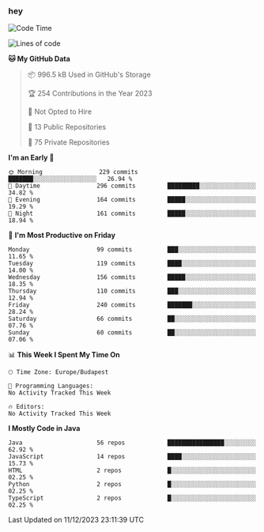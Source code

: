 ### hey

<!--START_SECTION:waka-->
![Code Time](http://img.shields.io/badge/Code%20Time-971%20hrs%2052%20mins-blue)

![Lines of code](https://img.shields.io/badge/From%20Hello%20World%20I%27ve%20Written-1.0%20million%20lines%20of%20code-blue)

**🐱 My GitHub Data** 

> 📦 996.5 kB Used in GitHub's Storage 
 > 
> 🏆 254 Contributions in the Year 2023
 > 
> 🚫 Not Opted to Hire
 > 
> 📜 13 Public Repositories 
 > 
> 🔑 75 Private Repositories 
 > 
**I'm an Early 🐤** 

```text
🌞 Morning                229 commits         ███████░░░░░░░░░░░░░░░░░░   26.94 % 
🌆 Daytime                296 commits         █████████░░░░░░░░░░░░░░░░   34.82 % 
🌃 Evening                164 commits         █████░░░░░░░░░░░░░░░░░░░░   19.29 % 
🌙 Night                  161 commits         █████░░░░░░░░░░░░░░░░░░░░   18.94 % 
```
📅 **I'm Most Productive on Friday** 

```text
Monday                   99 commits          ███░░░░░░░░░░░░░░░░░░░░░░   11.65 % 
Tuesday                  119 commits         ████░░░░░░░░░░░░░░░░░░░░░   14.00 % 
Wednesday                156 commits         █████░░░░░░░░░░░░░░░░░░░░   18.35 % 
Thursday                 110 commits         ███░░░░░░░░░░░░░░░░░░░░░░   12.94 % 
Friday                   240 commits         ███████░░░░░░░░░░░░░░░░░░   28.24 % 
Saturday                 66 commits          ██░░░░░░░░░░░░░░░░░░░░░░░   07.76 % 
Sunday                   60 commits          ██░░░░░░░░░░░░░░░░░░░░░░░   07.06 % 
```


📊 **This Week I Spent My Time On** 

```text
🕑︎ Time Zone: Europe/Budapest

💬 Programming Languages: 
No Activity Tracked This Week

🔥 Editors: 
No Activity Tracked This Week
```

**I Mostly Code in Java** 

```text
Java                     56 repos            ████████████████░░░░░░░░░   62.92 % 
JavaScript               14 repos            ████░░░░░░░░░░░░░░░░░░░░░   15.73 % 
HTML                     2 repos             █░░░░░░░░░░░░░░░░░░░░░░░░   02.25 % 
Python                   2 repos             █░░░░░░░░░░░░░░░░░░░░░░░░   02.25 % 
TypeScript               2 repos             █░░░░░░░░░░░░░░░░░░░░░░░░   02.25 % 
```




 Last Updated on 11/12/2023 23:11:39 UTC
<!--END_SECTION:waka-->
